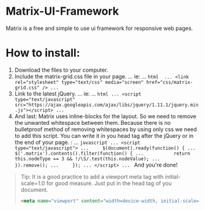 Matrix-UI-Framework
===================

Matrix is a free and simple to use ui framework for responsive web pages.

How to install:
===============
1. Download the files to your computer.
2. Include the matrix-grid.css file in your page. 
... ie: 
... ```html 
... <link rel="stylesheet" type="text/css" media="screen" href="css/matrix-grid.css" />
... ```
3. Link to the latest jQuery. 
... ie: 
... ```html
... <script type="text/javascript" src="https://ajax.googleapis.com/ajax/libs/jquery/1.11.1/jquery.min.js"></script>
... ```
4. And last:  Matrix uses inline-blocks for the layout. So we need to remove the unwanted whitespace between them. Because there is no bulletproof method of removing whitespaces by using only css we need to add this script. You can write it in you head tag after the jQuery or in the end of your page. :
... ```javascript
... <script type="text/javascript">
...     $(document).ready(function() {
...         $('.matrix').contents().filter(function() {
...           return this.nodeType == 3 && !/\S/.test(this.nodeValue);
...         }).remove();
...     });
... </script>
... ```
And you're done!
> Tip: It is a good practice to add a viewport meta tag with initial-scale=1.0 for good measure. Just put in the head tag of you document.
> ```html
> <meta name="viewport" content="width=device-width, initial-scale=1.0">
>```
